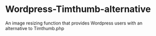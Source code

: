 Wordpress-Timthumb-alternative
==============================

An image resizing function that provides Wordpress users with an alternative to Timthumb.php